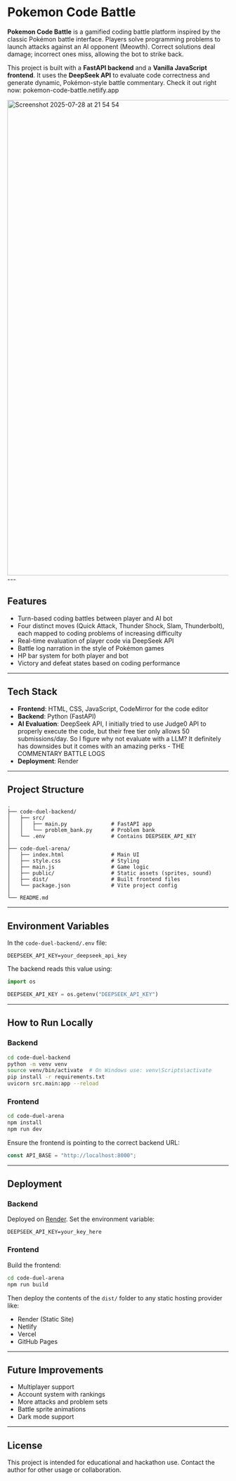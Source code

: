 # Pokemon Code Battle

**Pokemon Code Battle** is a gamified coding battle platform inspired by the classic Pokémon battle interface. Players solve programming problems to launch attacks against an AI opponent (Meowth). Correct solutions deal damage; incorrect ones miss, allowing the bot to strike back.

This project is built with a **FastAPI backend** and a **Vanilla JavaScript frontend**. It uses the **DeepSeek API** to evaluate code correctness and generate dynamic, Pokémon-style battle commentary. Check it out right now: pokemon-code-battle.netlify.app

<img width="897" height="1083" alt="Screenshot 2025-07-28 at 21 54 54" src="https://github.com/user-attachments/assets/8fa6d86d-fd54-4bd5-a21c-f9edaa721898" />
---

## Features

- Turn-based coding battles between player and AI bot
- Four distinct moves (Quick Attack, Thunder Shock, Slam, Thunderbolt), each mapped to coding problems of increasing difficulty
- Real-time evaluation of player code via DeepSeek API
- Battle log narration in the style of Pokémon games
- HP bar system for both player and bot
- Victory and defeat states based on coding performance

---

## Tech Stack

- **Frontend**: HTML, CSS, JavaScript, CodeMirror for the code editor
- **Backend**: Python (FastAPI)
- **AI Evaluation**: DeepSeek API, I initially tried to use Judge0 API to properly execute the code, but their free tier only allows 50 submissions/day. So I figure why not evaluate with a LLM? It definitely has downsides but it comes with an amazing perks - THE COMMENTARY BATTLE LOGS
- **Deployment**: Render

---

## Project Structure

```
.
├── code-duel-backend/
│   ├── src/
│   │   ├── main.py              # FastAPI app
│   │   └── problem_bank.py      # Problem bank
│   └── .env                     # Contains DEEPSEEK_API_KEY
│
├── code-duel-arena/
│   ├── index.html               # Main UI
│   ├── style.css                # Styling
│   ├── main.js                  # Game logic
│   ├── public/                  # Static assets (sprites, sound)
│   ├── dist/                    # Built frontend files
│   └── package.json             # Vite project config
│
└── README.md
```

---

## Environment Variables

In the `code-duel-backend/.env` file:

```
DEEPSEEK_API_KEY=your_deepseek_api_key
```

The backend reads this value using:

```python
import os

DEEPSEEK_API_KEY = os.getenv("DEEPSEEK_API_KEY")
```

---

## How to Run Locally

### Backend

```bash
cd code-duel-backend
python -m venv venv
source venv/bin/activate  # On Windows use: venv\Scripts\activate
pip install -r requirements.txt
uvicorn src.main:app --reload
```

### Frontend

```bash
cd code-duel-arena
npm install
npm run dev
```

Ensure the frontend is pointing to the correct backend URL:

```javascript
const API_BASE = "http://localhost:8000";
```

---

## Deployment

### Backend

Deployed on [Render](https://render.com). Set the environment variable:

```
DEEPSEEK_API_KEY=your_key_here
```

### Frontend

Build the frontend:

```bash
cd code-duel-arena
npm run build
```

Then deploy the contents of the `dist/` folder to any static hosting provider like:

- Render (Static Site)
- Netlify
- Vercel
- GitHub Pages

---

## Future Improvements

- Multiplayer support
- Account system with rankings
- More attacks and problem sets
- Battle sprite animations
- Dark mode support

---

## License

This project is intended for educational and hackathon use. Contact the author for other usage or collaboration.
